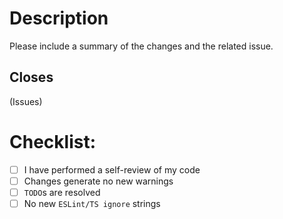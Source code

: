 # Description

Please include a summary of the changes and the related issue.

## Closes

(Issues)

# Checklist:

- [ ] I have performed a self-review of my code
- [ ] Changes generate no new warnings
- [ ] `TODO`s are resolved
- [ ] No new `ESLint/TS ignore` strings

